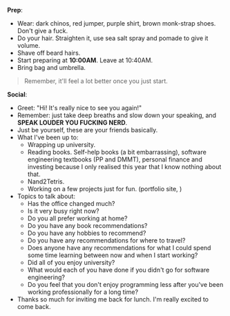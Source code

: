 **Prep**:
- Wear: dark chinos, red jumper, purple shirt, brown monk-strap shoes. Don't give a fuck.
- Do your hair. Straighten it, use sea salt spray and pomade to give it volume.
- Shave off beard hairs.
- Start preparing at **10:00AM**. Leave at 10:40AM.
- Bring bag and umbrella.

> Remember, it'll feel a lot better once you just start.

**Social**:
- Greet: "Hi! It's really nice to see you again!"
- Remember: just take deep breaths and slow down your speaking, and **SPEAK LOUDER YOU FUCKING NERD**.
- Just be yourself, these are your friends basically.
- What I've been up to:
    - Wrapping up university.
    - Reading books.
      Self-help books (a bit embarrassing), software engineering textbooks (PP and DMMT), personal finance and investing because I only realised this year that I know nothing about that.
    - Nand2Tetris.
    - Working on a few projects just for fun. (portfolio site, )
- Topics to talk about:
    - Has the office changed much?
    - Is it very busy right now?
    - Do you all prefer working at home?
    - Do you have any book recommendations?
    - Do you have any hobbies to recommend?
    - Do you have any recommendations for where to travel?
    - Does anyone have any recommendations for what I could spend some time learning between now and when I start working?
    - Did all of you enjoy university?
    - What would each of you have done if you didn't go for software engineering?
    - Do you feel that you don't enjoy programming less after you've been working professionally for a long time?
- Thanks so much for inviting me back for lunch. I'm really excited to come back.

